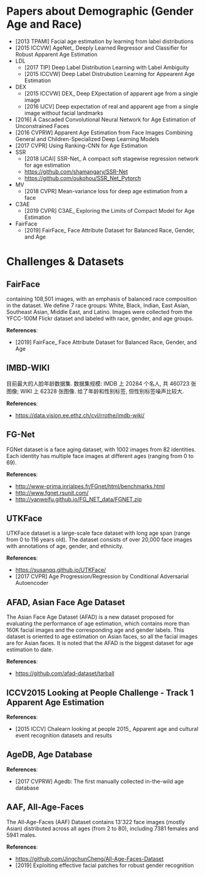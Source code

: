 # Papers about Demographic (Gender Age and Race)
- [2013 TPAMI] Facial age estimation by learning from label distributions
- [2015 ICCVW] AgeNet_ Deeply Learned Regressor and Classifier for Robust Apparent Age Estimation
- LDL
    - [2017 TIP] Deep Label Distribution Learning with Label Ambiguity
    - [2015 ICCVW] Deep Label Distrubution Learning for Appearent Age Estimation
- DEX
    - [2015 ICCVW] DEX_ Deep EXpectation of apparent age from a single image
    - [2016 IJCV] Deep expectation of real and apparent age from a single image without facial landmarks
- [2016] A Cascaded Convolutional Neural Network for Age Estimation of Unconstrained Faces
- [2016 CVPRW] Apparent Age Estimation from Face Images Combining General and Children-Specialized Deep Learning Models
- [2017 CVPR] Using Ranking-CNN for Age Estimation
- SSR
    - [2018 IJCAI] SSR-Net_ A compact soft stagewise regression network for age estimation
    - https://github.com/shamangary/SSR-Net
    - https://github.com/oukohou/SSR_Net_Pytorch
- MV
    - [2018 CVPR] Mean-variance loss for deep age estimation from a face
- C3AE
    - [2019 CVPR] C3AE_ Exploring the Limits of Compact Model for Age Estimation
- FairFace
    - [2019] FairFace_ Face Attribute Dataset for Balanced Race, Gender, and Age


# Challenges & Datasets

## FairFace
containing 108,501 images, with an emphasis of balanced race composition in the dataset. We define 7 race groups: White, Black, Indian, East Asian, Southeast Asian, Middle East, and Latino. Images were collected from the YFCC-100M Flickr dataset and labeled with race, gender, and age groups. 

**References**:
- [2019] FairFace_ Face Attribute Dataset for Balanced Race, Gender, and Age


## IMBD-WIKI
目前最大的人脸年龄数据集. 数据集规模: IMDB 上 20284 个名人, 共 460723 张图像; WIKI 上 62328 张图像. 给了年龄和性别标签, 但性别标签噪声比较大.

**References**:
- https://data.vision.ee.ethz.ch/cvl/rrothe/imdb-wiki/

    
## FG-Net
FGNet dataset is a face aging dataset, with 1002 images from 82 identities. Each identity has multiple face images at different ages (ranging from 0 to 69).

**References**:
- http://www-prima.inrialpes.fr/FGnet/html/benchmarks.html
- http://www.fgnet.rsunit.com/
- http://yanweifu.github.io/FG_NET_data/FGNET.zip


## UTKFace
UTKFace dataset is a large-scale face dataset with long age span (range from 0 to 116 years old). The dataset consists of over 20,000 face images with annotations of age, gender, and ethnicity. 

**References**:
- https://susanqq.github.io/UTKFace/
- [2017 CVPR] Age Progression/Regression by Conditional Adversarial Autoencoder


## AFAD, Asian Face Age Dataset
The Asian Face Age Dataset (AFAD) is a new dataset proposed for evaluating the performance of age estimation, which contains more than 160K facial images and the corresponding age and gender labels. This dataset is oriented to age estimation on Asian faces, so all the facial images are for Asian faces. It is noted that the AFAD is the biggest dataset for age estimation to date.

**References**:
- https://github.com/afad-dataset/tarball


## ICCV2015 Looking at People Challenge - Track 1 Apparent Age Estimation
**References**:
- [2015 ICCV] Chalearn looking at people 2015_ Apparent age and cultural event recognition datasets and results


## AgeDB, Age Database
**References**:
- [2017 CVPRW] Agedb: The first manually collected in-the-wild age database


## AAF, All-Age-Faces
The All-Age-Faces (AAF) Dataset contains 13'322 face images (mostly Asian) distributed across all ages (from 2 to 80), including 7381 females and 5941 males.

**References**:
- https://github.com/JingchunCheng/All-Age-Faces-Dataset
- [2019] Exploiting effective facial patches for robust gender recognition
